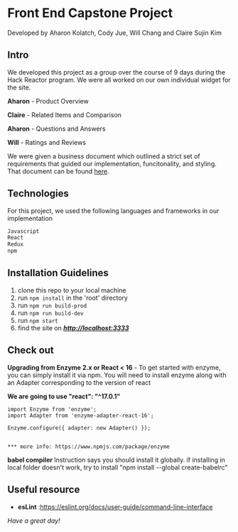 # Front End Capstone Project
Developed by Aharon Kolatch, Cody Jue, Will Chang and Claire Sujin Kim

## Intro
We developed this project as a group over the course of 9 days during the Hack Reactor program.
We were all worked on our own individual widget for the site.

**Aharon** - Product Overview

**Claire** - Related Items and Comparison	

**Aharon** - Questions and Answers

**Will** - Ratings and Reviews

We were given a business document which outlined a strict set of requirements that guided our implementation, funcitonality, and styling.
That document can be found [here](https://docs.google.com/document/d/1KAqduzY8ae3DYrSoCL1i23qHe95zJRYFulqMk-sGLWY/edit#).

## Technologies
For this project, we used the following languages and frameworks in our implementation
```bash
Javascript
React
Redux
npm
```

## Installation Guidelines
  1. clone this repo to your local machine
  2. run ```npm install``` in the 'root' directory
  2. run ```npm run build-prod```
  3. run ```npm run build-dev```
  4. run ```npm start```
  5. find the site on ***[http://localhost:3333](http://localhost:3333/)***

## Check out
  **Upgrading from Enzyme 2.x or React < 16**
    - To get started with enzyme, you can simply install it via npm. You will need to install enzyme along with an Adapter corresponding to the version of react

**We are going to use "react": "^17.0.1"**

    import Enzyme from 'enzyme';
    import Adapter from 'enzyme-adapter-react-16';

    Enzyme.configure({ adapter: new Adapter() });


    *** more info: https://www.npmjs.com/package/enzyme

  **babel compiler**
  Instruction says you should install it globally.
  if installing in local folder doesn't work, try to install
  "npm install --global create-babelrc"

## **Useful resource**
- **esLint** :https://eslint.org/docs/user-guide/command-line-interface

_Have a great day!_
